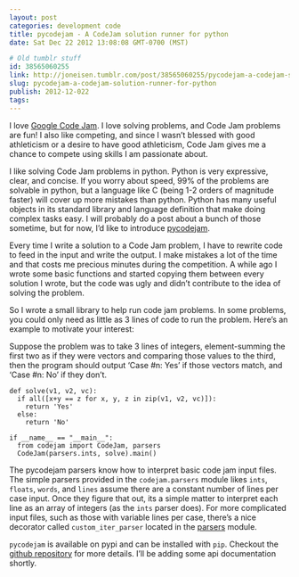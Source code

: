 ```yaml
---
layout: post
categories: development code
title: pycodejam - A CodeJam solution runner for python
date: Sat Dec 22 2012 13:08:08 GMT-0700 (MST)

# Old tumblr stuff
id: 38565060255
link: http://joneisen.tumblr.com/post/38565060255/pycodejam-a-codejam-solution-runner-for-python
slug: pycodejam-a-codejam-solution-runner-for-python
publish: 2012-12-022
tags:
---
```



I love [Google Code Jam](http://code.google.com/codejam). I love solving problems, and Code Jam problems are fun! I also like competing, and since I wasn’t blessed with good athleticism or a desire to have good athleticism, Code Jam gives me a chance to compete using skills I am passionate about.

I like solving Code Jam problems in python. Python is very expressive, clear, and concise. If you worry about speed, 99% of the problems are solvable in python, but a language like C (being 1-2 orders of magnitude faster) will cover up more mistakes than python. Python has many useful objects in its standard library and language definition that make doing complex tasks easy. I will probably do a post about a bunch of those sometime, but for now, I’d like to introduce [pycodejam](https://github.com/yanatan16/pycodejam).

Every time I write a solution to a Code Jam problem, I have to rewrite code to feed in the input and write the output. I make mistakes a lot of the time and that costs me precious minutes during the competition. A while ago I wrote some basic functions and started copying them between every solution I wrote, but the code was ugly and didn’t contribute to the idea of solving the problem.

So I wrote a small library to help run code jam problems. In some problems, you could only need as little as 3 lines of code to run the problem. Here’s an example to motivate your interest:

Suppose the problem was to take 3 lines of integers, element-summing the first two as if they were vectors and comparing those values to the third, then the program should output ‘Case \#n: Yes’ if those vectors match, and ‘Case \#n: No’ if they don’t.

    def solve(v1, v2, vc):
      if all([x+y == z for x, y, z in zip(v1, v2, vc)]):
        return 'Yes'
      else:
        return 'No'

    if __name__ == "__main__":
      from codejam import CodeJam, parsers
      CodeJam(parsers.ints, solve).main()

The pycodejam parsers know how to interpret basic code jam input files. The simple parsers provided in the `codejam.parsers` module likes `ints`, `floats`, `words`, and `lines` assume there are a constant number of lines per case input. Once they figure that out, its a simple matter to interpret each line as an array of integers (as the `ints` parser does). For more complicated input files, such as those with variable lines per case, there’s a nice decorator called `custom_iter_parser` located in the [parsers](https://github.com/yanatan16/pycodejam/blob/master/codejam/parsers.py) module.

`pycodejam` is available on pypi and can be installed with `pip`. Checkout the [github repository](https://github.com/yanatan16/pycodejam) for more details. I’ll be adding some api documentation shortly.

